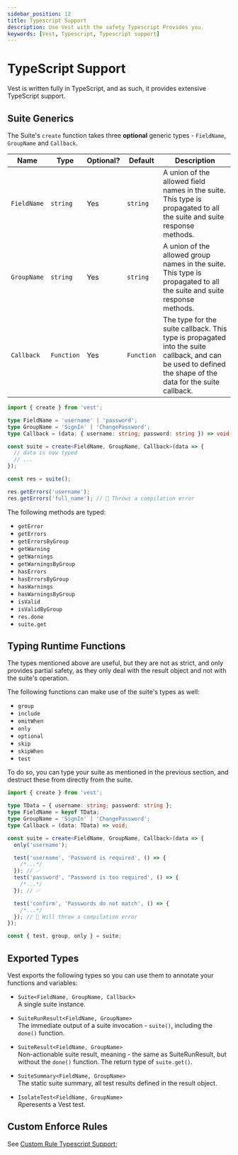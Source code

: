 ```yaml
---
sidebar_position: 12
title: Typescript Support
description: Use Vest with the safety Typescript Provides you.
keywords: [Vest, Typescript, Typescript support]
---
```


# TypeScript Support

Vest is written fully in TypeScript, and as such, it provides extensive TypeScript support.

## Suite Generics

The Suite's `create` function takes three **optional** generic types - `FieldName`, `GroupName` and `Callback`.

| Name        | Type       | Optional? | Default    | Description                                                                                                                                                |
| ----------- | ---------- | --------- | ---------- | ---------------------------------------------------------------------------------------------------------------------------------------------------------- |
| `FieldName` | `string`   | Yes       | `string`   | A union of the allowed field names in the suite. This type is propagated to all the suite and suite response methods.                                      |
| `GroupName` | `string`   | Yes       | `string`   | A union of the allowed group names in the suite. This type is propagated to all the suite and suite response methods.                                      |
| `Callback`  | `Function` | Yes       | `Function` | The type for the suite callback. This type is propagated into the suite callback, and can be used to defined the shape of the data for the suite callback. |

```typescript
import { create } from 'vest';

type FieldName = 'username' | 'password';
type GroupName = 'SignIn' | 'ChangePassword';
type Callback = (data: { username: string; password: string }) => void;

const suite = create<FieldName, GroupName, Callback>(data => {
  // data is now typed
  // ...
});

const res = suite();

res.getErrors('username');
res.getErrors('full_name'); // 🚨 Throws a compilation error
```

The following methods are typed:

- `getError`
- `getErrors`
- `getErrorsByGroup`
- `getWarning`
- `getWarnings`
- `getWarningsByGroup`
- `hasErrors`
- `hasErrorsByGroup`
- `hasWarnings`
- `hasWarningsByGroup`
- `isValid`
- `isValidByGroup`
- `res.done`
- `suite.get`

## Typing Runtime Functions

The types mentioned above are useful, but they are not as strict, and only provides partial safety, as they only deal with the result object and not with the suite's operation.

The following functions can make use of the suite's types as well:

- `group`
- `include`
- `omitWhen`
- `only`
- `optional`
- `skip`
- `skipWhen`
- `test`

To do so, you can type your suite as mentioned in the previous section, and destruct these from directly from the suite.

```typescript
import { create } from 'vest';

type TData = { username: string; password: string };
type FieldName = keyof TData;
type GroupName = 'SignIn' | 'ChangePassword';
type Callback = (data: TData) => void;

const suite = create<FieldName, GroupName, Callback>(data => {
  only('username');

  test('username', 'Password is required', () => {
    /*...*/
  }); // ✅
  test('password', 'Password is too required', () => {
    /*...*/
  }); // ✅

  test('confirm', 'Passwords do not match', () => {
    /*...*/
  }); // 🚨 Will throw a compilation error
});

const { test, group, only } = suite;
```

## Exported Types

Vest exports the following types so you can use them to annotate your functions and variables:

- `Suite<FieldName, GroupName, Callback>`<br/>
  A single suite instance.

- `SuiteRunResult<FieldName, GroupName>`<br/>
  The immediate output of a suite invocation - `suite()`, including the `done()` function.

- `SuiteResult<FieldName, GroupName>`<br/>
  Non-actionable suite result, meaning - the same as SuiteRunResult, but without the `done()` function. The return type of `suite.get()`.

- `SuiteSummary<FieldName, GroupName>`<br/>
  The static suite summary, all test results defined in the result object.

- `IsolateTest<FieldName, GroupName>`<br/>
  Rperesents a Vest test.

## Custom Enforce Rules

See [Custom Rule Typescript Support](./enforce/creating_custom_rules.md#custom-rule-typescript-support);
